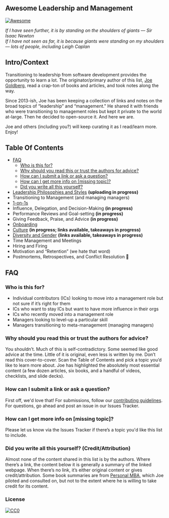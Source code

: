 ## Awesome Leadership and Management

[![Awesome](https://cdn.rawgit.com/sindresorhus/awesome/d7305f38d29fed78fa85652e3a63e154dd8e8829/media/badge.svg)](https://github.com/sindresorhus/awesome)

*If I have seen further, it is by standing on the shoulders of giants — Sir Isaac Newton <br>
If I have not seen as far, it is because giants were standing on my shoulders — lots of people, including Leigh Caplan*

## Intro/Context
Transitioning to leadership from software development provides the opportunity to learn a lot. The originator/primary author of this list, [Joe Goldberg](https://twitter.com/bostonsteamer), read a crap-ton of books and articles, and took notes along the way.
 
Since 2013-ish, Joe has been keeping a collection of links and notes on the broad topics of “leadership” and “management." He shared it with friends who were transitioning to management roles but kept it private to the world at-large. Then he decided to open-source it. And here we are. 

Joe and others (including you?) will keep curating it as I read/learn more. Enjoy!

## Table Of Contents
- [FAQ](#faq)
  - [Who is this for?](#who-is-this-for)
  - [Why should you read this or trust the authors for advice?](#why-should-you-read-this-or-trust-the-authors-for-advice)
  - [How can I submit a link or ask a question?](#how-can-i-submit-a-link-or-ask-a-question)
  - [How can I get more info on [missing topic]?](#how-can-i-get-more-info-on-missing-topic)
  - [Did you write all this yourself?](#did-you-write-all-this-yourself-creditattribution)
- [Leadership Philosophies and Styles](Leadership-Philosophies-and-Styles.md) **(uploading in progress)**
- Transitioning to Management (and managing managers)
- [1-on-1s](One-on-Ones.md)
- Influence, Delegation, and Decision-Making **(in progress)**
- Performance Reviews and Goal-setting **(in progress)**
- Giving Feedback, Praise, and Advice **(in progress)**
- [Onboarding](Onboarding.md)
- [Culture](Culture.md) **(in progress; links available, takeaways in progress)**
- [Diversity and Gender](Diversity-and-Gender.md) **(links available, takeaways in progress)**
- Time Management and Meetings
- Hiring and Firing
- Motivation and “Retention” (we hate that word)
- Postmortems, Retrospectives, and Conflict Resolution

## FAQ
### Who is this for?
- Individual contributors (ICs) looking to move into a management role but not sure if it’s right for them
- ICs who want to stay ICs but want to have more influence in their orgs
- ICs who recently moved into a management role
- Managers looking to level-up a particular skill
- Managers transitioning to meta-management (managing managers)

### Why should you read this or trust the authors for advice?
You shouldn’t. Much of this is self-contradictory. Some seemed like good advice at the time. Little of it is original, even less is written by me. Don’t read this cover-to-cover. Scan the Table of Contents and pick a topic you’d like to learn more about. Joe has highlighted the absolutely most essential content (a few dozen articles, six books, and a handful of videos, checklists, and slide decks).

### How can I submit a link or ask a question?
First off, we'd love that! For submissions, follow our [contributing guidelines](CONTRIBUTING.md). For questions, go ahead and post an issue in our Issues Tracker. 

### How can I get more info on [missing topic]?
Please let us know via the Issues Tracker if there’s a topic you'd like this list to include.

### Did you write all this yourself? (Credit/Attribution)
Almost none of the content shared in this list is by the authors. Where there’s a link, the content below it is generally a summary of the linked webpage. When there’s no link, it’s either original content or gives credit/attribution. Some book summaries are from [Personal MBA](https://personalmba.com/), which Joe piloted and consulted on, but not to the extent where he is willing to take credit for its content.

### License

[![CC0](http://mirrors.creativecommons.org/presskit/buttons/88x31/svg/cc-zero.svg)](https://creativecommons.org/publicdomain/zero/1.0/)

